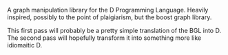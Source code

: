 A graph manipulation library for the D Programming Language. Heavily inspired, possibly to the point of plaigiarism, but the boost graph library.

This first pass will probably be a pretty simple translation of the BGL into D. The second pass will hopefully transform it into something more like idiomaitic D.